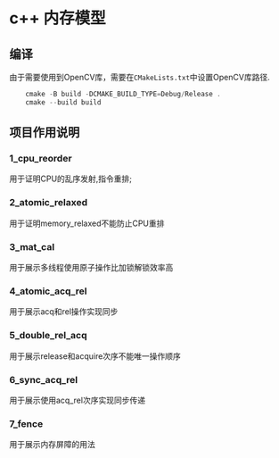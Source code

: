 # c++ 内存模型

## 编译

由于需要使用到OpenCV库，需要在`CMakeLists.txt`中设置OpenCV库路径.

```powershell
    cmake -B build -DCMAKE_BUILD_TYPE=Debug/Release .
    cmake --build build
```

## 项目作用说明

### 1_cpu_reorder

用于证明CPU的乱序发射,指令重排;

### 2_atomic_relaxed

用于证明memory_relaxed不能防止CPU重排

### 3_mat_cal

用于展示多线程使用原子操作比加锁解锁效率高

### 4_atomic_acq_rel

用于展示acq和rel操作实现同步

### 5_double_rel_acq

用于展示release和acquire次序不能唯一操作顺序

### 6_sync_acq_rel

用于展示使用acq_rel次序实现同步传递

### 7_fence

用于展示内存屏障的用法
